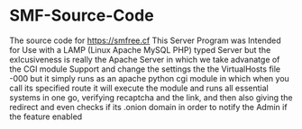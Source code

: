 # SMF-Source-Code
The source code for https://smfree.cf
This Server Program was Intended for Use with a LAMP (Linux Apache MySQL PHP) typed Server but the exlcusiveness is really the Apache Server in which we take advanatge of the CGI module Support and change the settings the the VirtualHosts file  -000 but it simply runs as an apache python cgi module in which when you call its specified route it will execute the module and runs all essential systems in one go, verifying recaptcha and the link, and then also giving the redirect and even checks if its .onion domain in order to notify the Admin if  the feature enabled
